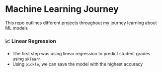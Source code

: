 # Machine Learning Journey

This repo outlines different projects throughout my journey learning about ML models 

### 📈 Linear Regression 

- The first step was using linear regression to predict student grades using `sklearn`
- Using `pickle`, we can save the model with the highest accuracy
